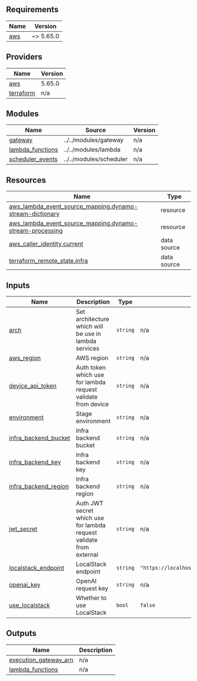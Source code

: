 <!-- BEGIN_TF_DOCS -->
## Requirements

| Name | Version |
|------|---------|
| <a name="requirement_aws"></a> [aws](#requirement\_aws) | ~> 5.65.0 |

## Providers

| Name | Version |
|------|---------|
| <a name="provider_aws"></a> [aws](#provider\_aws) | 5.65.0 |
| <a name="provider_terraform"></a> [terraform](#provider\_terraform) | n/a |

## Modules

| Name | Source | Version |
|------|--------|---------|
| <a name="module_gateway"></a> [gateway](#module\_gateway) | ../../modules/gateway | n/a |
| <a name="module_lambda_functions"></a> [lambda\_functions](#module\_lambda\_functions) | ../../modules/lambda | n/a |
| <a name="module_scheduler_events"></a> [scheduler\_events](#module\_scheduler\_events) | ../../modules/scheduler | n/a |

## Resources

| Name | Type |
|------|------|
| [aws_lambda_event_source_mapping.dynamo-stream-dictionary](https://registry.terraform.io/providers/hashicorp/aws/latest/docs/resources/lambda_event_source_mapping) | resource |
| [aws_lambda_event_source_mapping.dynamo-stream-processing](https://registry.terraform.io/providers/hashicorp/aws/latest/docs/resources/lambda_event_source_mapping) | resource |
| [aws_caller_identity.current](https://registry.terraform.io/providers/hashicorp/aws/latest/docs/data-sources/caller_identity) | data source |
| [terraform_remote_state.infra](https://registry.terraform.io/providers/hashicorp/terraform/latest/docs/data-sources/remote_state) | data source |

## Inputs

| Name | Description | Type | Default | Required |
|------|-------------|------|---------|:--------:|
| <a name="input_arch"></a> [arch](#input\_arch) | Set architecture which will be use in lambda services | `string` | n/a | yes |
| <a name="input_aws_region"></a> [aws\_region](#input\_aws\_region) | AWS region | `string` | n/a | yes |
| <a name="input_device_api_token"></a> [device\_api\_token](#input\_device\_api\_token) | Auth token which use for lambda request validate from device | `string` | n/a | yes |
| <a name="input_environment"></a> [environment](#input\_environment) | Stage environment | `string` | n/a | yes |
| <a name="input_infra_backend_bucket"></a> [infra\_backend\_bucket](#input\_infra\_backend\_bucket) | Infra backend bucket | `string` | n/a | yes |
| <a name="input_infra_backend_key"></a> [infra\_backend\_key](#input\_infra\_backend\_key) | Infra backend key | `string` | n/a | yes |
| <a name="input_infra_backend_region"></a> [infra\_backend\_region](#input\_infra\_backend\_region) | Infra backend region | `string` | n/a | yes |
| <a name="input_jwt_secret"></a> [jwt\_secret](#input\_jwt\_secret) | Auth JWT secret which use for lambda request validate from external | `string` | n/a | yes |
| <a name="input_localstack_endpoint"></a> [localstack\_endpoint](#input\_localstack\_endpoint) | LocalStack endpoint | `string` | `"https://localhost.localstack.cloud:4566"` | no |
| <a name="input_openai_key"></a> [openai\_key](#input\_openai\_key) | OpenAI request key | `string` | n/a | yes |
| <a name="input_use_localstack"></a> [use\_localstack](#input\_use\_localstack) | Whether to use LocalStack | `bool` | `false` | no |

## Outputs

| Name | Description |
|------|-------------|
| <a name="output_execution_gateway_arn"></a> [execution\_gateway\_arn](#output\_execution\_gateway\_arn) | n/a |
| <a name="output_lambda_functions"></a> [lambda\_functions](#output\_lambda\_functions) | n/a |
<!-- END_TF_DOCS -->